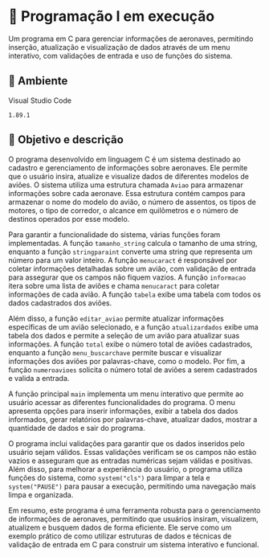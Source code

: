 # 📄 Programação I em execução
Um programa em C para gerenciar informações de aeronaves, permitindo inserção, atualização e visualização de dados através de um menu interativo, com validações de entrada e uso de funções do sistema.

## :link: Ambiente
Visual Studio Code
```
1.89.1
```

## :link: Objetivo e descrição
O programa desenvolvido em linguagem C é um sistema destinado ao cadastro e gerenciamento de informações sobre aeronaves. Ele permite que o usuário insira, atualize e visualize dados de diferentes modelos de aviões. O sistema utiliza uma estrutura chamada `Aviao` para armazenar informações sobre cada aeronave. Essa estrutura contém campos para armazenar o nome do modelo do avião, o número de assentos, os tipos de motores, o tipo de corredor, o alcance em quilômetros e o número de destinos operados por esse modelo.

Para garantir a funcionalidade do sistema, várias funções foram implementadas. A função `tamanho_string` calcula o tamanho de uma string, enquanto a função `stringparaint` converte uma string que representa um número para um valor inteiro. A função `menucaract` é responsável por coletar informações detalhadas sobre um avião, com validação de entrada para assegurar que os campos não fiquem vazios. A função `informacao` itera sobre uma lista de aviões e chama `menucaract` para coletar informações de cada avião. A função `tabela` exibe uma tabela com todos os dados cadastrados dos aviões.

Além disso, a função `editar_aviao` permite atualizar informações específicas de um avião selecionado, e a função `atualizardados` exibe uma tabela dos dados e permite a seleção de um avião para atualizar suas informações. A função `total` exibe o número total de aviões cadastrados, enquanto a função `menu_buscarchave` permite buscar e visualizar informações dos aviões por palavras-chave, como o modelo. Por fim, a função `numeroavioes` solicita o número total de aviões a serem cadastrados e valida a entrada. 

A função principal `main` implementa um menu interativo que permite ao usuário acessar as diferentes funcionalidades do programa. O menu apresenta opções para inserir informações, exibir a tabela dos dados informados, gerar relatórios por palavras-chave, atualizar dados, mostrar a quantidade de dados e sair do programa. 

O programa inclui validações para garantir que os dados inseridos pelo usuário sejam válidos. Essas validações verificam se os campos não estão vazios e asseguram que as entradas numéricas sejam válidas e positivas. Além disso, para melhorar a experiência do usuário, o programa utiliza funções do sistema, como `system("cls")` para limpar a tela e `system("PAUSE")` para pausar a execução, permitindo uma navegação mais limpa e organizada.

Em resumo, este programa é uma ferramenta robusta para o gerenciamento de informações de aeronaves, permitindo que usuários insiram, visualizem, atualizem e busquem dados de forma eficiente. Ele serve como um exemplo prático de como utilizar estruturas de dados e técnicas de validação de entrada em C para construir um sistema interativo e funcional.
